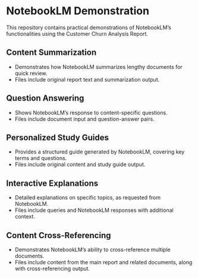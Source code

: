 # NotebookLM Demonstration
This repository contains practical demonstrations of NotebookLM’s functionalities using the Customer Churn Analysis Report.

## Content Summarization
- Demonstrates how NotebookLM summarizes lengthy documents for quick review.
- Files include original report text and summarization output.

## Question Answering
- Shows NotebookLM’s response to content-specific questions.
- Files include document input and question-answer pairs.

## Personalized Study Guides
- Provides a structured guide generated by NotebookLM, covering key terms and questions.
- Files include original content and study guide output.

## Interactive Explanations
- Detailed explanations on specific topics, as requested from NotebookLM.
- Files include queries and NotebookLM responses with additional context.

## Content Cross-Referencing
- Demonstrates NotebookLM’s ability to cross-reference multiple documents.
- Files include content from the main report and related documents, along with cross-referencing output.

